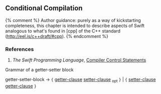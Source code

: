 ---
---

## Conditional Compilation

{% comment %}
Author guidance: purely as a way of kickstarting completeness, this chapter
is intended to describe aspects of Swift analogous to what's found in 
[cpp] of the C++ standard (http://eel.is/c++draft/#cpp).
{% endcomment %}

### References

1. *The Swift Programming Language*, [Compiler Control Statements](https://docs.swift.org/swift-book/ReferenceManual/Statements.html#ID538)

<div class="admonition grammar"><p class="first admonition-title">Grammar of a getter-setter block</p><div class="syntax-group"><p class="syntax-def"><span class="syntax-def-name"><a id="grammar_getter-setter-block_1001"></a>getter-setter-block</span><span class="arrow"> → </span> <code>{</code> <span class="syntactic-category"><a href="../ReferenceManual/Declarations.html#grammar_getter-clause">getter-clause</a></span>  <span class="syntactic-category"><a href="../ReferenceManual/Declarations.html#grammar_setter-clause">setter-clause</a></span> <sub>opt</sub> <code>}</code> |  <code>{</code> <span class="syntactic-category"><a href="../ReferenceManual/Declarations.html#grammar_setter-clause">setter-clause</a></span>  <span class="syntactic-category"><a href="../ReferenceManual/Declarations.html#grammar_getter-clause">getter-clause</a></span>  <code>}</code></p></div></div> 
